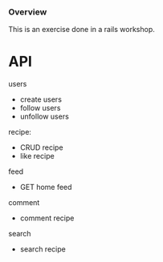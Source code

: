 ### Overview

This is an exercise done in a rails workshop.


# API
users
- create users
- follow users
- unfollow users

recipe:
- CRUD recipe
- like recipe

feed
- GET home feed

comment
- comment recipe

search
- search recipe